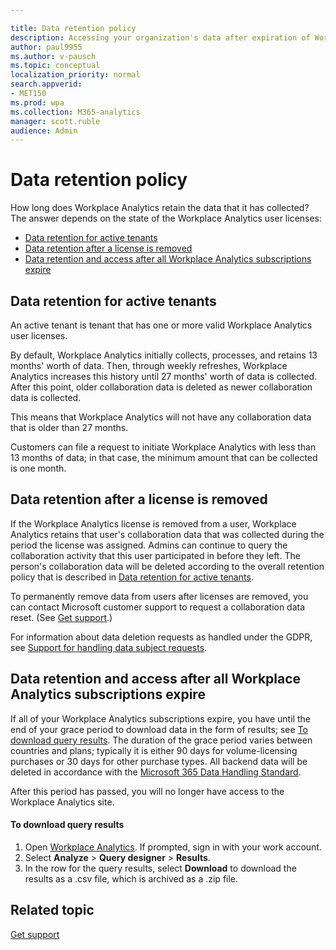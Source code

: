```yaml
---

title: Data retention policy
description: Accessing your organization's data after expiration of Workplace Analytics subscriptions or removal of licenses
author: paul9955
ms.author: v-pausch
ms.topic: conceptual
localization_priority: normal 
search.appverid:
- MET150
ms.prod: wpa
ms.collection: M365-analytics
manager: scott.ruble
audience: Admin
---
```


# Data retention policy

How long does Workplace Analytics retain the data that it has collected? The answer depends on the state of the Workplace Analytics user licenses:

* [Data retention for active tenants](#data-retention-for-active-tenants)
* [Data retention after a license is removed](#data-retention-after-a-license-is-removed)
* [Data retention and access after all Workplace Analytics subscriptions expire](#data-retention-and-access-after-all-workplace-analytics-subscriptions-expire)

## Data retention for active tenants

An active tenant is tenant that has one or more valid Workplace Analytics user licenses.

By default, Workplace Analytics initially collects, processes, and retains 13 months' worth of data. Then, through weekly refreshes, Workplace Analytics increases this history until 27 months' worth of data is collected. After this point, older collaboration data is deleted as newer collaboration data is collected.

This means that Workplace Analytics will not have any collaboration data that is older than 27 months.

Customers can file a request to initiate Workplace Analytics with less than 13 months of data; in that case, the minimum amount that can be collected is one month.

## Data retention after a license is removed

If the Workplace Analytics license is removed from a user, Workplace Analytics retains that user's collaboration data that was collected during the period the license was assigned. Admins can continue to query the collaboration activity that this user participated in before they left. The person's collaboration data will be deleted according to the overall retention policy that is described in [Data retention for active tenants](#data-retention-for-active-tenants).

To permanently remove data from users after licenses are removed, you can contact Microsoft customer support to request a collaboration data reset. (See [Get support](../overview/getting-support.md).)

For information about data deletion requests as handled under the GDPR, see [Support for handling data subject requests](data-protection-considerations.md#workplace-analytics-support-for-handling-data-subject-requests).

## Data retention and access after all Workplace Analytics subscriptions expire

If all of your Workplace Analytics subscriptions expire, you have until the end of your grace period to download data in the form of results; see [To download query results](#to-download-query-results). The duration of the grace period varies between countries and plans; typically it is either 90 days for volume-licensing purchases or 30 days for other purchase types. All backend data will be deleted in accordance with the [Microsoft 365 Data Handling Standard](/office365/Enterprise/office-365-data-retention-deletion-and-destruction-overview).

After this period has passed, you will no longer have access to the Workplace Analytics site.

#### To download query results

1. Open [Workplace Analytics](https://workplaceanalytics.office.com/). If prompted, sign in with your work account.
2. Select **Analyze** > **Query designer** > **Results**.
3. In the row for the query results, select **Download** to download the results as a .csv file, which is archived as a .zip file.

## Related topic

[Get support](../overview/getting-support.md)

<!-- 
8/23 REMOVING ENTIRE OLD DATA RETENTION POLICY SECTION FOR NOW. TILL NEW TEMPORARY WORDING IS READY.

END OF FIRST SECTION REMOVED 8/23 -->

<!-- REMOVED PER NIRAJ 25 JUNE 2018
Even though the default value is 24 months, the rolling windows are configurable at the tenant level. As a tenant, you can lengthen your data-retention period for analysis purposes, or shorten your data-retention period for other purposes, such as GDPR requirements or company policy.  -->

<!-- 8/23 REMOVE FOR NOW SECOND SECTION:

### For inactive tenants

#### User policy

Workplace Analytics will stop extracting user data within seven days after a user license is expired or removed. In other words, the next scheduled data extraction will not take place if it occurs at least seven days after the user license is revoked or expires.

#### Tenant lifecycle management

If no valid user license is currently allocated to the tenant, the policy depends on the tenant state:

* **Expired state** analysts can run queries for the next 30 days, as if the state were still active.
* **Disabled state** data will remain available for the next 90 days, but only in read-only mode. In this mode, no queries can be executed. Customers can download their data during this time.
* **Deprovisioned state** tenant data is not available to view or use. The data will be deleted within the next 90 days.

END OF SECOND SECTION REMOVED 8/23 -->

<!-- REMOVED PER NIRAJ 25 JUNE 2018
>[!Note] 
>The number of days is configurable for different inactive tenant states. Example: A customer uploaded sensitive data by mistake and wants to be explicitly deprovisioned quickly instead of waiting for 210 days [expired state (30 days) + disabled state (90 days) + deprovisioned state (90 days)].
-->